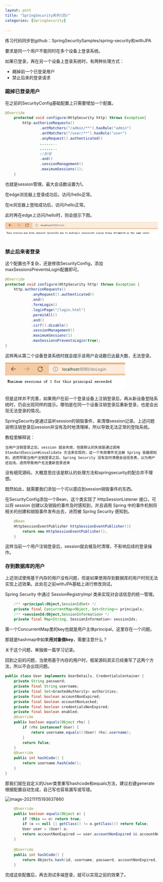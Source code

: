 ```yaml
---
layout: post
title: "SpringSecurity系列(四)"
categories: [SpringSecurity]

---
```


练习代码同步到github：SpringSecuritySamples/spring-security和withJPA

要求是同一个用户不能同时在多个设备上登录系统。

如果已登录，再在另一个设备上登录系统时，有两种处理方式：

- 踢掉前一个已登录用户
- 禁止后来的登录请求

### 踢掉已登录用户

在之前的SecurityConfig基础配置上只需要增加一个配置。

```JAVA
@Override
    protected void configure(HttpSecurity http) throws Exception{
        http.authorizeRequests()
                .antMatchers("/admin/**").hasRole("admin")
                .antMatchers("/user/**").hasRole("user")
                .anyRequest().authenticated()
				........
                ........
            	//新增
                .and()
                .sessionManagement()
                .maximumSessions(1);
    }
```

也就是session管理，最大会话数设置为1。

在edge浏览器上登录成功后，访问/hello正常。

在ie浏览器上登陆成功后，访问/hello正常。

此时再在edge上访问/hello时，则会提示下图。

![](https://raw.githubusercontent.com/n1cef1sh/PhotoForBlog/main/img/20211115150600.png)



### 禁止后来者登录

这个配置也不复杂，还是修改SecurityConfig，添加maxSessionsPreventsLogin配置即可。

```JAVA
@Override
protected void configure(HttpSecurity http) throws Exception {
    http.authorizeRequests()
            .anyRequest().authenticated()
            .and()
            .formLogin()
            .loginPage("/login.html")
            .permitAll()
            .and()
            .csrf().disable()
            .sessionManagement()
            .maximumSessions(1)
            .maxSessionsPreventsLogin(true);
}
```

这样再从第二个设备登录系统时就会提示该用户会话数已达最大数，无法登录。

![](https://raw.githubusercontent.com/n1cef1sh/PhotoForBlog/main/img/20211115152446.png)

但是这样并不完善，如果用户在前一个登录设备上注销登录后，再从新设备登陆系统时，仍会出现同样的提示。哪怕是在同一个设备注销登录后重新登录，也是会出现无法登录的情况。

SpringSecurity是通过监听session的销毁事件，来清理session记录。上述问题说明注销登录后session并没有及时地清理掉，所以导致无法正常的登陆系统。

教程里解释说：

```
当用户注销登录之后，session 就会失效，但是默认的失效是通过调用 StandardSession#invalidate 方法来实现的，这一个失效事件无法被 Spring 容器感知到，进而导致当用户注销登录之后，Spring Security 没有及时清理会话信息表，以为用户还在线，进而导致用户无法重新登录进来
```

没有细究源码，大概意思应该是默认的处理方法和springsecurity的配合并不理想。

既然如此，就需要我们添加一个可以感应到session销毁事件的东西。

在SecurityConfig添加一个Bean，这个类实现了 HttpSessionListener 接口，可以将 session 创建以及销毁的事件及时感知到，并且调用 Spring 中的事件机制将相关的创建和销毁事件发布出去，进而被 Spring Security 感知到。

```JAVA
    @Bean
    HttpSessionEventPublisher httpSessionEventPublisher(){
        return new HttpSessionEventPublisher();
    }
```

这样当前一个用户注销登录后，session就会被及时清理，不影响后续的登录操作。



### 存到数据库的用户

上述测试使用基于内存的用户没有问题，但是如果使用存到数据库的用户时则无法实现上述效果。此处在之前withJPA基础上进行修改测试。

Spring Security 中通过 SessionRegistryImpl 类来实现对会话信息的统一管理。

```JAVA
	/** <principal:Object,SessionIdSet> */
	private final ConcurrentMap<Object, Set<String>> principals;
	/** <sessionId:Object,SessionInformation> */
	private final Map<String, SessionInformation> sessionIds;
```

第一个ConcurrentMap里的key也就是用户主体principal，这里存在一个问题。

那就是hashmap中如果**用对象做key**，需要注意什么？

关于这个问题，单独做一篇学习记录。



回到之前的问题，当使用基于内存的用户时，框架源码其实已经重写了这两个方法，所以不会出现问题。

```JAVA
public class User implements UserDetails, CredentialsContainer {
	private String password;
	private final String username;
	private final Set<GrantedAuthority> authorities;
	private final boolean accountNonExpired;
	private final boolean accountNonLocked;
	private final boolean credentialsNonExpired;
	private final boolean enabled;
	@Override
	public boolean equals(Object rhs) {
		if (rhs instanceof User) {
			return username.equals(((User) rhs).username);
		}
		return false;
	}
	@Override
	public int hashCode() {
		return username.hashCode();
	}
}
```

那我们就在自定义的User类里重写hashcode和equals方法，建议右键generate根据配置自动生成，自己写也容易漏写或写错。

![image-20211115193637860](C:\Users\pYq\AppData\Roaming\Typora\typora-user-images\image-20211115193637860.png)

```JAVA
    @Override
    public boolean equals(Object o) {
        if (this == o) return true;
        if (o == null || getClass() != o.getClass()) return false;
        User user = (User) o;
        return accountNonExpired == user.accountNonExpired && accountNonLocked == user.accountNonLocked && credentialsNonExpired == user.credentialsNonExpired && enabled == user.enabled && Objects.equals(id, user.id) && Objects.equals(username, user.username) && Objects.equals(password, user.password) && Objects.equals(roles, user.roles);
    }

    @Override
    public int hashCode() {
        return Objects.hash(id, username, password, accountNonExpired, accountNonLocked, credentialsNonExpired, enabled, roles);
    }
```

完成这些配置后，再去测试多端登录，就可以实现之前的效果了。
